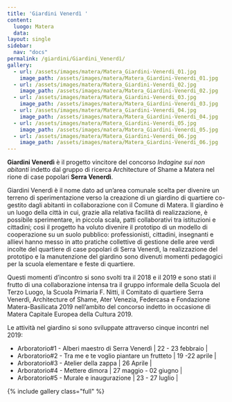 ```yaml
---
title: 'Giardini Venerdì '
content:
  luogo: Matera
  data: 
layout: single
sidebar:
  nav: "docs"
permalink: /giardini/Giardini_Venerdì/
gallery: 
  - url: /assets/images/matera/Matera_Giardini-Venerdi_01.jpg
    image_path: /assets/images/matera/Matera_Giardini-Venerdi_01.jpg
  - url: /assets/images/matera/Matera_Giardini-Venerdi_02.jpg
    image_path: /assets/images/matera/Matera_Giardini-Venerdi_02.jpg
  - url: /assets/images/matera/Matera_Giardini-Venerdi_03.jpg
    image_path: /assets/images/matera/Matera_Giardini-Venerdi_03.jpg
  - url: /assets/images/matera/Matera_Giardini-Venerdi_04.jpg
    image_path: /assets/images/matera/Matera_Giardini-Venerdi_04.jpg
  - url: /assets/images/matera/Matera_Giardini-Venerdi_05.jpg
    image_path: /assets/images/matera/Matera_Giardini-Venerdi_05.jpg
  - url: /assets/images/matera/Matera_Giardini-Venerdi_06.jpg
    image_path: /assets/images/matera/Matera_Giardini-Venerdi_06.jpg
---
```


**Giardini Venerdì** è il progetto vincitore del concorso _Indagine sui non abitanti_ indetto dal gruppo di ricerca Architecture of Shame a Matera nel rione di case popolari **Serra Venerdì**.

Giardini Venerdì è il nome dato ad un’area comunale scelta per divenire un terreno di sperimentazione verso la creazione di un giardino di quartiere co-gestito dagli abitanti in collaborazione con il Comune di Matera. Il giardino è un luogo della città in cui, grazie alla relativa facilità di realizzazione, è possibile sperimentare, in piccola scala, patti collaborativi tra istituzioni e cittadini; così il progetto ha voluto divenire il prototipo di un modello di cooperazione su un suolo pubblico: professionisti, cittadini, insegnanti e allievi hanno messo in atto pratiche collettive di gestione delle aree verdi incolte del quartiere di case popolari di Serra Venerdì, la realizzazione del prototipo e la manutenzione del giardino sono divenuti momenti pedagogici per la scuola elementare e feste di quartiere.

Questi momenti d’incontro si sono svolti tra il 2018 e il 2019 e sono stati il frutto di una collaborazione intensa tra il gruppo informale della Scuola del Terzo Luogo, la Scuola Primaria F. Nitti, il Comitato di quartiere Serra Venerdì, Architecture of Shame, Ater Venezia, Federcasa e Fondazione Matera-Basilicata 2019 nell’ambito del concorso indetto in occasione di Matera Capitale Europea della Cultura 2019.

Le attività nel giardino si sono sviluppate attraverso cinque incontri nel 2019:

* Arboratorio#1 - Alberi maestro di Serra Venerdì | 22 - 23 febbraio |
* Arboratorio#2 - Tra me e te voglio piantare un frutteto | 19 -22 aprile |
* Arboratorio#3 - Atelier della zappa | 26 Aprile |
* Arboratorio#4 - Mettere dimora | 27 maggio - 02 giugno |
* Arboratorio#5 - Murale e inaugurazione | 23 - 27 luglio |

{% include gallery class="full" %}
